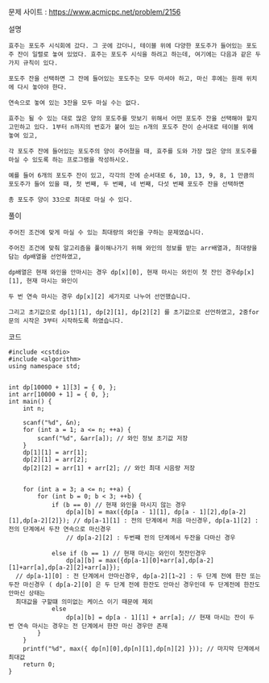 문제 사이트 : https://www.acmicpc.net/problem/2156

설명

    효주는 포도주 시식회에 갔다. 그 곳에 갔더니, 테이블 위에 다양한 포도주가 들어있는 포도주 잔이 일렬로 놓여 있었다. 효주는 포도주 시식을 하려고 하는데, 여기에는 다음과 같은 두 가지 규칙이 있다.

    포도주 잔을 선택하면 그 잔에 들어있는 포도주는 모두 마셔야 하고, 마신 후에는 원래 위치에 다시 놓아야 한다.

    연속으로 놓여 있는 3잔을 모두 마실 수는 없다.

    효주는 될 수 있는 대로 많은 양의 포도주를 맛보기 위해서 어떤 포도주 잔을 선택해야 할지 고민하고 있다. 1부터 n까지의 번호가 붙어 있는 n개의 포도주 잔이 순서대로 테이블 위에 놓여 있고,

    각 포도주 잔에 들어있는 포도주의 양이 주어졌을 때, 효주를 도와 가장 많은 양의 포도주를 마실 수 있도록 하는 프로그램을 작성하시오. 

    예를 들어 6개의 포도주 잔이 있고, 각각의 잔에 순서대로 6, 10, 13, 9, 8, 1 만큼의 포도주가 들어 있을 때, 첫 번째, 두 번째, 네 번째, 다섯 번째 포도주 잔을 선택하면

    총 포도주 양이 33으로 최대로 마실 수 있다.


풀이

    주어진 조건에 맞게 마실 수 있는 최대량의 와인을 구하는 문제였습니다.

    주어진 조건에 맞춰 알고리즘을 풀이해나가기 위해 와인의 정보를 받는 arr배열과, 최대량을 담는 dp배열을 선언하였고,

    dp배열은 현재 와인을 안마시는 경우 dp[x][0], 현재 마시는 와인이 첫 잔인 경우dp[x][1], 현재 마시는 와인이

    두 번 연속 마시는 경우 dp[x][2] 세가지로 나누어 선언했습니다.

    그리고 초기값으로 dp[1][1], dp[2][1], dp[2][2] 를 초기값으로 선언하였고, 2중for문의 시작은 3부터 시작하도록 하였습니다.
  
  
 코드
 
    #include <cstdio>
    #include <algorithm>
    using namespace std;


    int dp[10000 + 1][3] = { 0, };
    int arr[10000 + 1] = { 0, };
    int main() {
        int n;

        scanf("%d", &n);
        for (int a = 1; a <= n; ++a) {
            scanf("%d", &arr[a]); // 와인 정보 초기값 저장
        }
        dp[1][1] = arr[1];
        dp[2][1] = arr[2];
        dp[2][2] = arr[1] + arr[2]; // 와인 최대 시음량 저장


        for (int a = 3; a <= n; ++a) {
            for (int b = 0; b < 3; ++b) {
                if (b == 0) // 현재 와인을 마시지 않는 경우
                    dp[a][b] = max({dp[a - 1][1], dp[a - 1][2],dp[a-2][1],dp[a-2][2]}); // dp[a-1][1] : 전의 단계에서 처음 마신경우, dp[a-1][2] : 전의 단계에서 두잔 연속으로 마신경우
                    // dp[a-2][2] : 두번쨰 전의 단계에서 두잔을 다마신 경우

                else if (b == 1) // 현재 마시는 와인이 첫잔인경우
                    dp[a][b] = max({dp[a-1][0]+arr[a],dp[a-2][1]+arr[a],dp[a-2][2]+arr[a]});
      // dp[a-1][0] : 전 단계에서 안마신경우, dp[a-2][1~2] : 두 단계 전에 한잔 또는 두잔 마신경우 ( dp[a-2][0] 은 두 단계 전에 한잔도 안마신 경우인데 두 단계전에 한잔도 안마신 상태는 
      최대값을 구할떄 의미없는 케이스 이기 때문에 제외
                else
                    dp[a][b] = dp[a - 1][1] + arr[a]; // 현재 마시는 잔이 두 번 연속 마시는 경우는 전 단계에서 한잔 마신 경우만 존재
            }
        }
        printf("%d", max({ dp[n][0],dp[n][1],dp[n][2] })); // 마지막 단계에서 최대값 
        return 0;
    }
